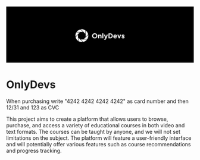 ![Repo Banner](./.github/repo-banner.png)

# OnlyDevs

When purchasing write "4242 4242 4242 4242" as card number and then 12/31 and 123 as CVC

This project aims to create a platform that allows users to browse, purchase, and access a variety of educational courses in both video and text formats. The courses can be taught by anyone, and we will not set limitations on the subject. The platform will feature a user-friendly interface and will potentially offer various features such as course recommendations and progress tracking.
